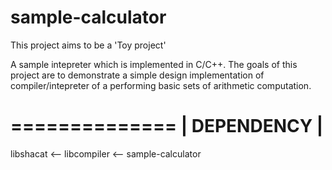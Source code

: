 sample-calculator
=================
This project aims to be a 'Toy project'

A sample intepreter which is implemented in C/C++. The goals of this project are to demonstrate a simple design implementation of compiler/intepreter of a performing basic sets of arithmetic computation.

==============
| DEPENDENCY |
==============
libshacat <-- libcompiler <-- sample-calculator
